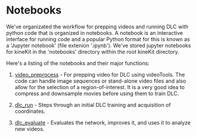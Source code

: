 # Notebooks

We've organizated the workflow for prepping videos and running DLC with python code that is organized in notebooks. A notebook is an interactive interface for running code and a popular Python format for this is known as a 'Jupyter notebook' (file extenion '.ipynb'). We've stored jupyter notebooks for kineKit in the 'notebooks' directory within the root kineKit directory.

Here's a listing of the notebooks and their major functions:

1. [video_preprocess](/notebooks/video_preprocess.ipynb) - For prepping video for DLC using videoTools. 
The code can handle image sequences or stand-alone video files and also allow for the selection of a region-of-interest. 
It is a very good idea to compress and downsample movies before using them to train DLC.

1. [dlc_run](/notebooks/dlc_run.ipynb) - Steps through an initial DLC training and acquisition of coordinates.

1. [dlc_evaluate](/notebooks/dlc_evaluate.ipynb) - Evaluates the network, improves it, and uses it to analyze new videos. 